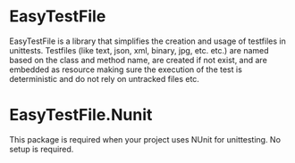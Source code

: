 # EasyTestFile

EasyTestFile is a library that simplifies the creation and usage of testfiles in unittests. 
Testfiles (like text, json, xml, binary, jpg, etc. etc.) are named based on the class and method name, are created if not exist, and are embedded as resource making sure the execution of the test is deterministic and do not rely on untracked files etc.

# EasyTestFile.Nunit

This package is required when your project uses NUnit for unittesting. No setup is required.

<!-- snippet: Nunit -->
<!-- endSnippet -->
